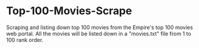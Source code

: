 # Top-100-Movies-Scrape
Scraping and listing down top 100 movies from the Empire's top 100 movies web portal. All the movies will be listed down in a "movies.txt" file from 1 to 100 rank order.
